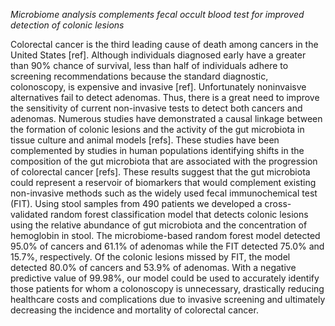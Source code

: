 *Microbiome analysis complements fecal occult blood test for improved detection of colonic lesions*

Colorectal cancer is the third leading cause of death among cancers in the United States [ref]. Although individuals diagnosed early have a greater than 90% chance of survival, less than half of individuals adhere to screening recommendations because the standard diagnostic, colonoscopy, is expensive and invasive [ref]. Unfortunately noninvaisve alternatives fail to detect adenomas. Thus, there is a great need to improve the sensitivity of current non-invasive tests to detect both cancers and adenomas. Numerous studies have demonstrated a causal linkage between the formation of colonic lesions and the activity of the gut microbiota in tissue culture and animal models [refs]. These studies have been complemented by studies in human populations identifying shifts in the composition of the gut microbiota that are associated with the progression of colorectal cancer [refs]. These results suggest that the gut microbiota could represent a reservoir of biomarkers that would complement existing non-invasive methods such as the widely used fecal immunochemical test (FIT). Using stool samples from 490 patients we developed a cross-validated random forest classification model that detects colonic lesions using the relative abundance of gut microbiota and the concentration of hemoglobin in stool. The microbiome-based random forest model detected 95.0% of cancers and 61.1% of adenomas while the FIT detected 75.0% and 15.7%, respectively. Of the colonic lesions missed by FIT, the model detected 80.0% of cancers and 53.9% of adenomas. With a negative predictive value of 99.98%, our model could be used to accurately identify those patients for whom a colonoscopy is unnecessary, drastically reducing healthcare costs and complications due to invasive screening and ultimately decreasing the incidence and mortality of colorectal cancer.

